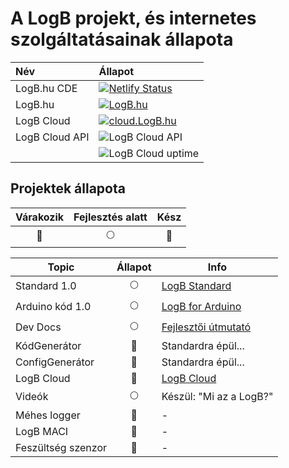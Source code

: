 # A LogB projekt, és internetes szolgáltatásainak állapota

| Név            | Állapot                                                                                                                                                                  |
| :------------- | :----------------------------------------------------------------------------------------------------------------------------------------------------------------------- |
| LogB.hu CDE    | [![Netlify Status](https://api.netlify.com/api/v1/badges/44c85e3a-d9e6-4de0-87f5-bdd676049de0/deploy-status)](https://app.netlify.com/sites/vibrant-pike-4dd77d/deploys) |
| LogB.hu        | [![LogB.hu](https://img.shields.io/website/https/logb.hu.svg?down_message=OFFLINE&label=LogB.hu&up_message=ONLINE)](https://LogB.hu)                                     |
| LogB Cloud     | [![cloud.LogB.hu](https://img.shields.io/website/https/cloud.logb.hu.svg?down_message=OFFLINE&label=cloud.LogB.hu&up_message=ONLINE)](https://cloud.LogB.hu)             |
| LogB Cloud API | ![LogB Cloud API](https://img.shields.io/uptimerobot/status/m782142910-e7c15f1ef2796d794be9a706.svg?label=LogB%20Cloud%20API)                                            |
|                | ![LogB Cloud uptime](https://img.shields.io/uptimerobot/ratio/m782142910-e7c15f1ef2796d794be9a706.svg?label=Cloud%20API%20uptime)                                        |

## Projektek állapota

|  Várakozik   | Fejlesztés alatt |       Kész       |
| :----------: | :--------------: | :--------------: |
| :red_circle: |   :full_moon:    | :deciduous_tree: |

| Topic                                       |     Állapot      | Info                                                             |
| ------------------------------------------- | :--------------: | ---------------------------------------------------------------- |
| Standard 1.0                                |   :full_moon:    | [LogB Standard](/guide.md#logb-standard)                         |
| Arduino kód 1.0                             |   :full_moon:    | [LogB for Arduino](/guide.mda-logb-arduino-s-keretrendszere)     |
| Dev Docs                                    |   :full_moon:    | [Fejlesztői útmutató](/guide.md#a-logb-arduino-s-keretrendszere) |
| KódGenerátor                                |   :red_circle:   | Standardra épül...                                               |
| ConfigGenerátor                             |   :red_circle:   | Standardra épül...                                               |
| LogB Cloud <Badge text="Beta" type="warn"/> | :deciduous_tree: | [LogB Cloud](https://cloud.logb.hu)                              |
| Videók                                      |   :full_moon:    | Készül: "Mi az a LogB?"                                          |
| Méhes logger                                |   :red_circle:   | -                                                                |
| LogB MACI                                   |   :red_circle:   | -                                                                |
| Feszültség szenzor                          |   :red_circle:   | -                                                                |

